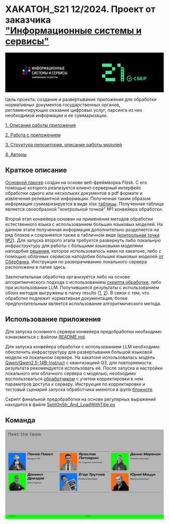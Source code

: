# XAKATOH_S21 12/2024. Проект от заказчика <br>["Информационные системы и сервисы"](https://www.isands.ru/company/)
<p align="center">
<img src = 'logo.png' alt = 'Team logo' align='center'/>
</p>

Цель проекта: создание и развертывание приложения для обработки нормативных документов государственных органов, регламентирующих оказание цифровых услуг, парсинга из них необходимой информации и ее суммаризации.

[1. Описание работы приложения](#краткое-описание)

[2. Работа с приложением](#использование-приложения)

[3. Структура репозитория, описание работы модулей](#подробное-описание-структуры-репозитория)

[4. Авторы](README.md#команда)

## Краткое описание

[Основной парсер](src/main_parser) создан на основе веб-фреймворка *Flask*. C его помощью которого реализуется клиент-серверный интерфейс обработки одного или нескольких документов в pdf формате и извлечения релевантной информации. Полученная таким образом информация суммаризируется в виде xlsx [таблицы](results/result_cp1.xlsx). Полученная таблица является своеобразной "контрольной точкой" №1 конвейера обработки. 

Второй этап конвейера основан на применении методов обработки естественного языка с использованием больших языковых моделей. На данном этапе полученная информация дополнительно разделяется на ряд блоков и сохраняется также в табличном виде [(контрольная точка №2)](results/result_cp2.xlsx). Для запуска второго этапа требуется развернуть либо локальную инфраструктуру для работы с большими языковыми моделями наподобие [решения](src/llm_processing/llm_server.py), которое использовалось нами на хакатоне, либо с помощью облачных сервисов наподобии больших языковых моделей [от Сбербанка](https://developers.sber.ru/docs/ru/gigachat/api/overview). Инструкция по разворачиванию локального сервера расположена в папке здесь.

Заключительная обработка организуется либо на основе алгоритмического подхода с использованием [скрипта обработки](src/editStrOnExcelWithMarker/SplitOnStr_And_LoadWithTitle.py), либо при использовании LLM. Получившиеся результаты с использованием обоих методов выгружены в папку results ([1](results/result_cp3_v1.xlsx), [2](results/result_cp3_v3.xlsx)). В связи с тем, что обработке подлежит нормативная документация, более предпочтительным является использование алгоритмического метода. 

## Использование приложения

Для запуска основного сервера конвейера предобработки необходимо ознакомиться с файлом [README.md](src/server/README.md).

Для запуска конвейера обработки с использованием LLM необходимо обеспечить инфраструктуру для развертывания большой языковой модели на локальном сервере. На хакатоне использовалась модель [Qwen/Qwen2.5-14B-Instruct](https://huggingface.co/Qwen/Qwen2.5-14B-Instruct) с квантизацией Q3, для повторяемости результата рекомендуется использовать её. После запуска и настройки локального или облачного сервера с моделью, необходимо воспользоваться [обработчиком](src/llm_processing/llm_preproc.py) с учетом корректировки в нем параметров доступа к серверу. Инструкция по корректировке и тестовый сценарий запуска обработчика имеются в ipynb [блокноте](src/llm_processing/llm_preproc_test.ipynb).

Скрипт финальной предобработки на основе регулярных выражений находится в файле [SplitOnStr_And_LoadWithTitle.py](src/editStrOnExcelWithMarker/SplitOnStr_And_LoadWithTitle.py) 

## Команда
<p align="center">
<img src = 'team.png' alt = 'Team logo' align='center'/>
</p>

